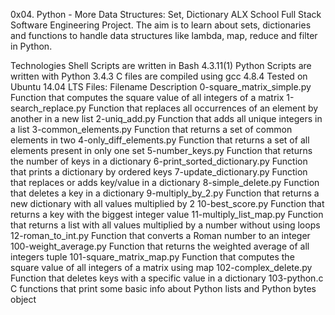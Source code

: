 0x04. Python - More Data Structures: Set, Dictionary
ALX School Full Stack Software Engineering Project. The aim is to learn about sets, dictionaries and functions to handle data structures like lambda, map, reduce and filter in Python.

Technologies
Shell Scripts are written in Bash 4.3.11(1)
Python Scripts are written with Python 3.4.3
C files are compiled using gcc 4.8.4
Tested on Ubuntu 14.04 LTS
Files:
Filename	Description
0-square_matrix_simple.py	Function that computes the square value of all integers of a matrix
1-search_replace.py	Function that replaces all occurrences of an element by another in a new list
2-uniq_add.py	Function that adds all unique integers in a list
3-common_elements.py	Function that returns a set of common elements in two
4-only_diff_elements.py	Function that returns a set of all elements present in only one set
5-number_keys.py	Function that returns the number of keys in a dictionary
6-print_sorted_dictionary.py	Function that prints a dictionary by ordered keys
7-update_dictionary.py	Function that replaces or adds key/value in a dictionary
8-simple_delete.py	Function that deletes a key in a dictionary
9-multiply_by_2.py	Function that returns a new dictionary with all values multiplied by 2
10-best_score.py	Function that returns a key with the biggest integer value
11-multiply_list_map.py	Function that returns a list with all values multiplied by a number without using loops
12-roman_to_int.py	Function that converts a Roman number to an integer
100-weight_average.py	Function that returns the weighted average of all integers tuple
101-square_matrix_map.py	Function that computes the square value of all integers of a matrix using map
102-complex_delete.py	Function that deletes keys with a specific value in a dictionary
103-python.c	C functions that print some basic info about Python lists and Python bytes object

